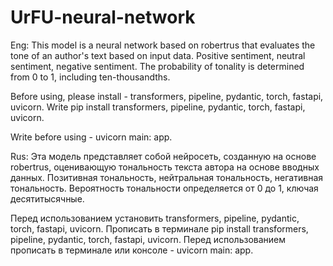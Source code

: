 # UrFU-neural-network
Eng: 
This model is a neural network based on robertrus that evaluates the tone of an author's text based on input data. Positive sentiment, neutral sentiment, negative sentiment. The probability of tonality is determined from 0 to 1, including ten-thousandths.

Before using, please install - transformers, pipeline, pydantic, torch, fastapi, uvicorn. Write pip install transformers, pipeline, pydantic, torch, fastapi, uvicorn.

Write before using - uvicorn main: app. 



Rus: 
Эта модель представляет собой нейросеть, созданную на основе robertrus, оценивающую тональность текста автора на основе вводных данных. Позитивная тональность, нейтральная тональность, негативная тональность. Вероятность тональности определяется от 0 до 1, ключая десятитысячные.

Перед использованием установить transformers, pipeline, pydantic, torch, fastapi, uvicorn. Прописать в терминале pip install transformers, pipeline, pydantic, torch, fastapi, uvicorn.
Перед использованием прописать в терминале или консоле - uvicorn main: app. 

